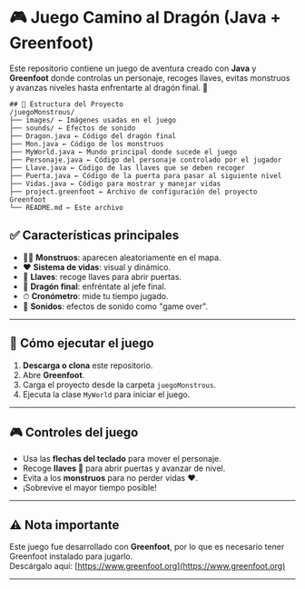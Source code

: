 # 🎮 Juego Camino al Dragón (Java + Greenfoot)

Este repositorio contiene un juego de aventura creado con **Java** y **Greenfoot** donde controlas un personaje, recoges llaves, evitas monstruos y avanzas niveles hasta enfrentarte al dragón final. 🐉


```
## 📁 Estructura del Proyecto
/juegoMonstrous/
├── images/ ← Imágenes usadas en el juego
├── sounds/ ← Efectos de sonido
├── Dragon.java ← Código del dragón final
├── Mon.java ← Código de los monstruos
├── MyWorld.java ← Mundo principal donde sucede el juego
├── Personaje.java ← Código del personaje controlado por el jugador
├── Llave.java ← Código de las llaves que se deben recoger
├── Puerta.java ← Código de la puerta para pasar al siguiente nivel
├── Vidas.java ← Código para mostrar y manejar vidas
├── project.greenfoot ← Archivo de configuración del proyecto Greenfoot
└── README.md ← Este archivo
```

## ✅ Características principales
- 🧟‍♂️ **Monstruos**: aparecen aleatoriamente en el mapa.
- ❤️ **Sistema de vidas**: visual y dinámico.
- 🔑 **Llaves**: recoge llaves para abrir puertas.
- 🐉 **Dragón final**: enfréntate al jefe final.
- ⏱ **Cronómetro**: mide tu tiempo jugado.
- 🎵 **Sonidos**: efectos de sonido como "game over".

---

## 🚀 Cómo ejecutar el juego
1. **Descarga o clona** este repositorio.  
2. Abre **Greenfoot**.  
3. Carga el proyecto desde la carpeta `juegoMonstrous`.  
4. Ejecuta la clase `MyWorld` para iniciar el juego.  

---

## 🎮 Controles del juego
- Usa las **flechas del teclado** para mover el personaje.
- Recoge **llaves 🔑** para abrir puertas y avanzar de nivel.
- Evita a los **monstruos** para no perder vidas ❤️.
- ¡Sobrevive el mayor tiempo posible!

---

## ⚠️ Nota importante
Este juego fue desarrollado con **Greenfoot**, por lo que es necesario tener Greenfoot instalado para jugarlo.  
Descárgalo aquí: [https://www.greenfoot.org](https://www.greenfoot.org)

---
